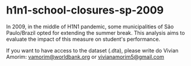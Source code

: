 # h1n1-school-closures-sp-2009
In 2009, in the middle of H1N1 pandemic, some municipalities of São Paulo/Brazil opted for extending the summer break. This analysis aims to evaluate the impact of this measure on student's performance. 


If you want to have access to the dataset (.dta), please write do Vivian Amorim: vamorim@worldbank.org or vivianamorim5@gmail.com
